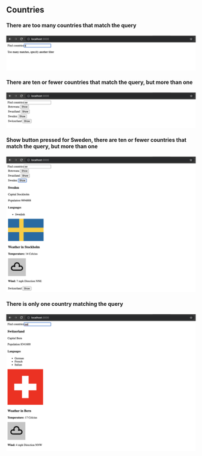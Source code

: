 ## Countries

#### There are too many countries that match the query

![moreThanTen](images/moreThanTen.png)

#### There are ten or fewer countries that match the query, but more than one

![lessThanTen](images/lessThanTen.png)

#### Show button pressed for Sweden, there are ten or fewer countries that match the query, but more than one

![lessThanTenUsingShowButton](images/lessThanTenUsingShowButton.png)

#### There is only one country matching the query

![singleResult](images/singleResult.png)
